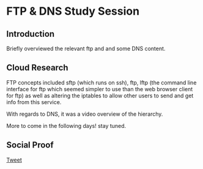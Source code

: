 # FTP & DNS Study Session

## Introduction

Briefly overviewed the relevant ftp and and some DNS content.

## Cloud Research

FTP concepts included sftp (which runs on ssh), ftp, lftp (the command line interface for ftp which seemed simpler to use than the web browser client for ftp) as well as altering the iptables to allow other users to send and get info from this service.

With regards to DNS, it was a video overview of the hierarchy.

More to come in the following days! stay tuned.

## Social Proof

[Tweet](https://twitter.com/lrnallday/status/1309680195968929798)
